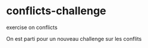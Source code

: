 # conflicts-challenge
exercise on conflicts

On est parti pour un nouveau challenge sur les conflits
